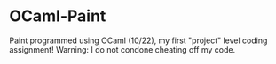 # OCaml-Paint
Paint programmed using OCaml (10/22), my first "project" level coding assignment!
Warning: I do not condone cheating off my code.
